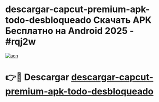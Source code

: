# descargar-capcut-premium-apk-todo-desbloqueado Скачать APK Бесплатно на Android 2025 - #rqj2w

[![acn](https://github.com/user-attachments/assets/0f9c940e-d8b0-45ae-aac7-cd30a18b3e1c)](https://apps.freeplayer.one?title=descargar-capcut-premium-apk-todo-desbloqueado&ref=9RF)

# 👉🔴 Descargar [descargar-capcut-premium-apk-todo-desbloqueado](https://apps.freeplayer.one?title=descargar-capcut-premium-apk-todo-desbloqueado&ref=9RF)